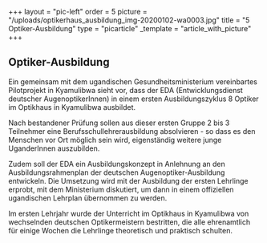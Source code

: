 +++
layout = "pic-left"
order = 5
picture = "/uploads/optikerhaus_ausbildung_img-20200102-wa0003.jpg"
title = "5 Optiker-Ausbildung"
type = "picarticle"
_template = "article_with_picture"
+++

## Optiker-Ausbildung

Ein gemeinsam mit dem ugandischen Gesundheitsministerium vereinbartes Pilotprojekt in Kyamulibwa sieht vor, dass der EDA (Entwicklungsdienst deutscher AugenoptikerInnen) in einem ersten Ausbildungszyklus 8 Optiker im Optikhaus in Kyamulibwa ausbildet.

Nach bestandener Prüfung sollen aus dieser ersten Gruppe 2 bis 3 Teilnehmer eine Berufsschullehrerausbildung absolvieren - so dass es den Menschen vor Ort möglich sein wird, eigenständig weitere junge UganderInnen auszubilden.

Zudem soll der EDA ein Ausbildungskonzept in Anlehnung an den Ausbildungsrahmenplan der deutschen Augenoptiker-Ausbildung entwickeln. Die Umsetzung wird mit der Ausbildung der ersten Lehrlinge erprobt, mit dem Ministerium diskutiert, um dann in einem offiziellen ugandischen Lehrplan übernommen zu werden.

Im ersten Lehrjahr wurde der Unterricht im Optikhaus in Kyamulibwa von wechselnden deutschen Optikermeistern bestritten, die alle ehrenamtlich für einige Wochen die Lehrlinge theoretisch und praktisch schulten.
